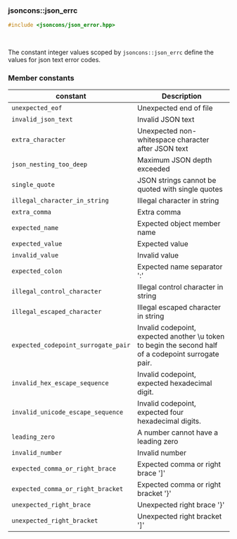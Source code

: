 ### jsoncons::json_errc

```c++
#include <jsoncons/json_error.hpp>
```

<br>

The constant integer values scoped by `jsoncons::json_errc` define the values for json text error codes.

### Member constants

constant                            |Description
------------------------------------|------------------------------
`unexpected_eof`                    |Unexpected end of file
`invalid_json_text`                    |Invalid JSON text
`extra_character`          |Unexpected non-whitespace character after JSON text
`json_nesting_too_deep`         |Maximum JSON depth exceeded
`single_quote`        |JSON strings cannot be quoted with single quotes
`illegal_character_in_string`        |Illegal character in string
`extra_comma`        |Extra comma      
`expected_name`                     |Expected object member name
`expected_value`                    |Expected value                     
`invalid_value`                    |Invalid value                     
`expected_colon`           |Expected name separator ':'       
`illegal_control_character`         |Illegal control character in string
`illegal_escaped_character`         |Illegal escaped character in string
`expected_codepoint_surrogate_pair`  |Invalid codepoint, expected another \\u token to begin the second half of a codepoint surrogate pair.
`invalid_hex_escape_sequence`       |Invalid codepoint, expected hexadecimal digit.
`invalid_unicode_escape_sequence`   |Invalid codepoint, expected four hexadecimal digits.
`leading_zero`                    |A number cannot have a leading zero
`invalid_number`                    |Invalid number
`expected_comma_or_right_brace`           |Expected comma or right brace ']'        
`expected_comma_or_right_bracket`          |Expected comma or right bracket '}'       
`unexpected_right_brace`          |Unexpected right brace '}'       
`unexpected_right_bracket`           |Unexpected right bracket ']'        




